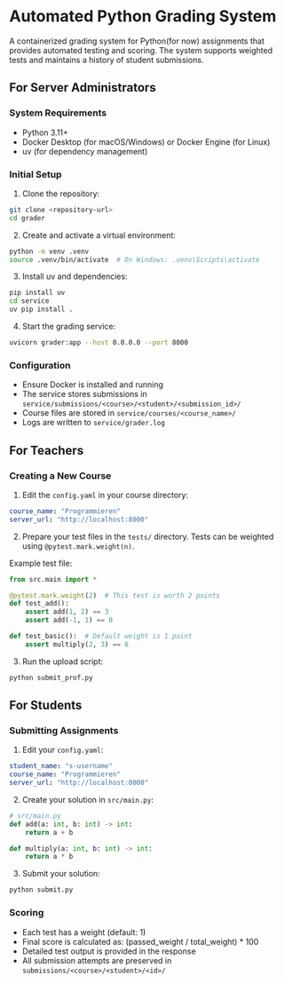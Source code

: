 # Automated Python Grading System

A containerized grading system for Python(for now) assignments that provides automated testing and scoring. The system supports weighted tests and maintains a history of student submissions.

## For Server Administrators

### System Requirements
- Python 3.11+
- Docker Desktop (for macOS/Windows) or Docker Engine (for Linux)
- uv (for dependency management)

### Initial Setup

1. Clone the repository:
```bash
git clone <repository-url>
cd grader
```

2. Create and activate a virtual environment:
```bash
python -m venv .venv
source .venv/bin/activate  # On Windows: .venv\Scripts\activate
```

3. Install uv and dependencies:
```bash
pip install uv
cd service
uv pip install .
```

4. Start the grading service:
```bash
uvicorn grader:app --host 0.0.0.0 --port 8000
```

### Configuration
- Ensure Docker is installed and running
- The service stores submissions in `service/submissions/<course>/<student>/<submission_id>/`
- Course files are stored in `service/courses/<course_name>/`
- Logs are written to `service/grader.log`

## For Teachers

### Creating a New Course

1. Edit the `config.yaml` in your course directory:
```yaml
course_name: "Programmieren"
server_url: "http://localhost:8000"
```

2. Prepare your test files in the `tests/` directory. Tests can be weighted using `@pytest.mark.weight(n)`.

Example test file:
```python
from src.main import *

@pytest.mark.weight(2)  # This test is worth 2 points
def test_add():
    assert add(1, 2) == 3
    assert add(-1, 1) == 0

def test_basic():  # Default weight is 1 point
    assert multiply(2, 3) == 6
```

3. Run the upload script:
```bash
python submit_prof.py
```

## For Students

### Submitting Assignments

1. Edit your `config.yaml`:
```yaml
student_name: "s-username"
course_name: "Programmieren"
server_url: "http://localhost:8000"
```

2. Create your solution in `src/main.py`:
```python
# src/main.py
def add(a: int, b: int) -> int:
    return a + b

def multiply(a: int, b: int) -> int:
    return a * b
```

3. Submit your solution:
```bash
python submit.py
```

### Scoring
- Each test has a weight (default: 1)
- Final score is calculated as: (passed_weight / total_weight) * 100
- Detailed test output is provided in the response
- All submission attempts are preserved in `submissions/<course>/<student>/<id>/`
